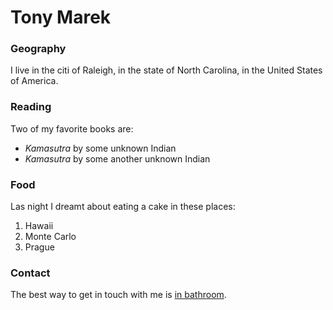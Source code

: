 # Tony Marek

### Geography

I live in the citi of Raleigh, in the state of North Carolina,
in the United States of America.

### Reading

Two of my favorite books are:

- *Kamasutra* by some unknown Indian
- *Kamasutra* by some another unknown Indian


### Food

Las night I dreamt about eating a cake in these places:

1. Hawaii
2. Monte Carlo
3. Prague

### Contact

The best way to get in touch with me is [in bathroom](https://my_home.com/apartment_I).
